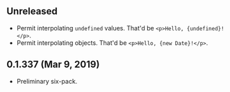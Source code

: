 ## Unreleased
- Permit interpolating `undefined` values.
  That'd be `<p>Hello, {undefined}!</p>`.
- Permit interpolating objects.
  That'd be `<p>Hello, {new Date}!</p>`.

## 0.1.337 (Mar 9, 2019)
- Preliminary six-pack.
